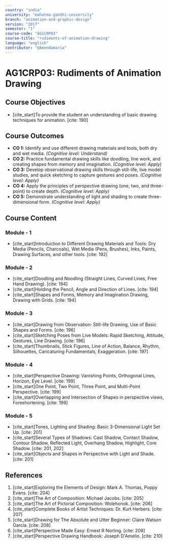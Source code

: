 ```yaml
---
country: "india"
university: "mahatma-gandhi-university"
branch: "animation-and-graphic-design"
version: "2017"
semester: "1"
course-code: "AG1CRP03"
course-title: "rudiments-of-animation-drawing"
language: "english"
contributor: "@Amendamaria"
---
```


# AG1CRP03: Rudiments of Animation Drawing

## Course Objectives
* [cite_start]To provide the student an understanding of basic drawing techniques for animation. [cite: 190]

## Course Outcomes
* **CO 1:** Identify and use different drawing materials and tools, both dry and wet media. *(Cognitive level: Understand)*
* **CO 2:** Practice fundamental drawing skills like doodling, line work, and creating shapes from memory and imagination. *(Cognitive level: Apply)*
* **CO 3:** Develop observational drawing skills through still-life, live model studies, and quick sketching to capture gestures and poses. *(Cognitive level: Apply)*
* **CO 4:** Apply the principles of perspective drawing (one, two, and three-point) to create depth. *(Cognitive level: Apply)*
* **CO 5:** Demonstrate understanding of light and shading to create three-dimensional form. *(Cognitive level: Apply)*

## Course Content

### Module - 1
* [cite_start]Introduction to Different Drawing Materials and Tools: Dry Media (Pencils, Charcoals), Wet Media (Pens, Brushes), Inks, Paints, Drawing Surfaces, and other tools. [cite: 192]

### Module - 2
* [cite_start]Doodling and Noodling (Straight Lines, Curved Lines, Free Hand Drawing). [cite: 194]
* [cite_start]Holding the Pencil, Angle and Direction of Lines. [cite: 194]
* [cite_start]Shapes and Forms, Memory and Imagination Drawing, Drawing with Grids. [cite: 194]

### Module - 3
* [cite_start]Drawing from Observation: Still-life Drawing, Use of Basic Shapes and Forms. [cite: 196]
* [cite_start]Sketching Poses from Live Models: Rapid Sketching, Attitude, Gestures, Line Drawing. [cite: 196]
* [cite_start]Thumbnails, Stick Figures, Line of Action, Balance, Rhythm, Silhouettes, Caricaturing Fundamentals, Exaggeration. [cite: 197]

### Module - 4
* [cite_start]Perspective Drawing: Vanishing Points, Orthogonal Lines, Horizon, Eye Level. [cite: 199]
* [cite_start]One Point, Two Point, Three Point, and Multi-Point Perspective. [cite: 199]
* [cite_start]Overlapping and Intersection of Shapes in perspective views, Foreshortening. [cite: 199]

### Module - 5
* [cite_start]Tones, Lighting and Shading: Basic 3-Dimensional Light Set Up. [cite: 201]
* [cite_start]Several Types of Shadows: Cast Shadow, Contact Shadow, Contour Shadow, Reflected Light, Overhang Shadow, Highlight, Core Shadow. [cite: 201, 202]
* [cite_start]Objects and Shapes in Perspective with Light and Shade. [cite: 201]

## References
1.  [cite_start]Exploring the Elements of Design: Mark A. Thomas, Poppy Evans. [cite: 204]
2.  [cite_start]The Art of Composition: Michael Jacobs. [cite: 205]
3.  [cite_start]The Art of Pictorial Composition: Wolehonok. [cite: 206]
4.  [cite_start]Complete Books of Artist Techniques: Dr. Kurt Herbers. [cite: 207]
5.  [cite_start]Drawing for The Absolute and Utter Beginner: Claire Watson Garcia. [cite: 208]
6.  [cite_start]Perspective Made Easy: Ernest R Norling. [cite: 209]
7.  [cite_start]Perspective Drawing Handbook: Joseph D'Amelio. [cite: 210]